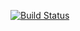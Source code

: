 
[![Build Status](https://travis-ci.org/amaslan/testing.svg?branch=master)](https://travis-ci.org/amaslan/testing)